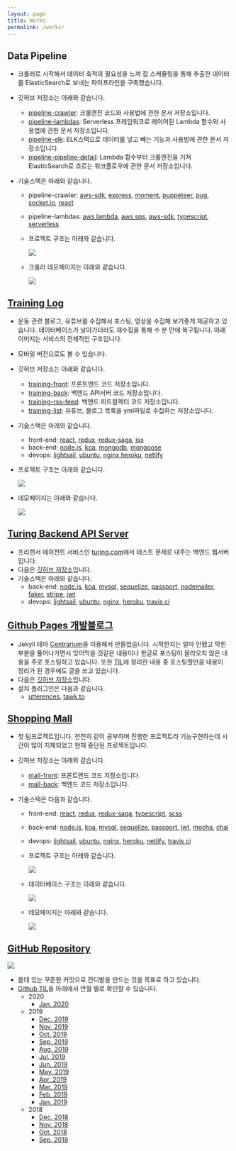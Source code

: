```yaml
---
layout: page
title: Works
permalink: /works/
---
```


## Data Pipeline

- 크롤러로 시작해서 데이터 축적의 필요성을 느껴 잡 스케쥴링을 통해 추출한 데이터를 ElasticSearch로 보내는 파이프라인을 구축했습니다.
- 깃허브 저장소는 아래와 같습니다.

  - [pipeline-crawler](https://github.com/Yangeok/nodejs-crawler): 크롤엔진 코드와 사용법에 관한 문서 저장소입니다.
  - [pipeline-lambdas](https://github.com/Yangeok/nodejs-lambdas): Serverless 프레임워크로 레이어된 Lambda 함수와 사용법에 관한 문서 저장소입니다.
  - [pipeline-elk](https://github.com/Yangeok/nodejs-elk): ELK스택으로 데이터를 넣고 빼는 기능과 사용법에 관한 문서 저장소입니다.
  - [pipeline-pipeline-detail](https://github.com/Yangeok/nodejs-pipeline-detail): Lambda 함수부터 크롤엔진을 거쳐 ElasticSearch로 흐르는 워크플로우에 관한 문서 저장소입니다.

- 기술스택은 아래와 같습니다.

  - pipeline-crawler: [aws-sdk](https://aws.amazon.com/ko/developer/language/javascript/), [express](https://expressjs.com/ko/), [moment](https://momentjs.com/), [puppeteer](https://pptr.dev/), [pug](https://pugjs.org/api/getting-started.html), [socket.io](https://socket.io/), [react](https://ko.reactjs.org/)
  - pipeline-lambdas: [aws lambda](https://aws.amazon.com/ko/lambda/), [aws sqs](https://aws.amazon.com/ko/sqs/), [aws-sdk](https://aws.amazon.com/ko/developer/language/javascript/), [typescript](https://www.typescriptlang.org/), [serverless](https://serverless.com/)

  - 프로젝트 구조는 아래와 같습니다.

    ![](/assets/images/pl-01.jpg)

  - 크롤러 데모페이지는 아래와 같습니다.

    ![](/assets/images/pl-02.jpg)

## [Training Log](https://training-front.netlify.com/)

- 운동 관련 블로그, 유튜브를 수집해서 포스팅, 영상을 수집해 보기좋게 제공하고 있습니다. 데이터베이스가 날아가더라도 재수집을 통해 수 분 안에 복구됩니다. 아래 이미지는 서비스의 전체적인 구조입니다.
- 모바일 버전으로도 볼 수 있습니다.
- 깃허브 저장소는 아래와 같습니다.
  - [training-front](https://github.com/Yangeok/training-front): 프론트엔드 코드 저장소입니다.
  - [training-back](https://github.com/Yangeok/training-back): 백엔드 API서버 코드 저장소입니다.
  - [training-rss-feed](https://github.com/Yangeok/training-rss-feed): 백엔드 피드컬렉터 코드 저장소입니다.
  - [training-list](https://github.com/Yangeok/training-list): 유튜브, 블로그 목록을 yml파일로 수집하는 저장소입니다.
- 기술스택은 아래와 같습니다.
  - front-end: [react](https://reactjs.org/), [redux](https://redux.js.org/), [redux-saga](https://redux-saga.js.org/), [jss](https://cssinjs.org/?v=v10.0.0-alpha.16)
  - back-end: [node.js](https://nodejs.org/en/), [koa](https://koajs.com/), [mongodb](https://www.mongodb.com/), [mongoose](https://mongoosejs.com/)
  - devops: [lightsail](https://aws.amazon.com/lightsail/), [ubuntu](https://www.ubuntu.com/), [nginx](https://www.nginx.com/),[heroku](https://dashboard.heroku.com/), [netlify](https://www.netlify.com/)
- 프로젝트 구조는 아래와 같습니다.

  ![](/assets/images/tr-01.jpg)

- 데모페이지는 아래와 같습니다.

  ![](/assets/images/tr-02.jpg)

## [Turing Backend API Server](https://turing-back.herokuapp.com/)

- 프리랜서 에이전트 서비스인 [turing.com](https://turing.com/)에서 테스트 문제로 내주는 백엔드 웹서버입니다.
- 다음은 [깃허브 저장소](https://github.com/Yangeok/turing-back)입니다.
- 기술스택은 아래와 같습니다.
  - back-end: [node.js](https://nodejs.org/en/), [koa](https://koajs.com/), [mysql](https://www.mysql.com/), [sequelize](http://docs.sequelizejs.com/), [passport](http://www.passportjs.org/), [nodemailer](https://nodemailer.com/about/), [faker](https://www.npmjs.com/package/faker), [stripe](https://stripe.com/), [jwt](https://jwt.io/)
  - devops: [lightsail](https://aws.amazon.com/lightsail/), [ubuntu](https://www.ubuntu.com/), [nginx](https://www.nginx.com/), [heroku](https://dashboard.heroku.com/), [travis ci](https://travis-ci.org/)

## [Github Pages 개발블로그](https://yangeok.github.io/)

- Jekyll 테마 [Centrarium](https://github.com/bencentra/centrarium)을 이용해서 만들었습니다. 시작한지는 얼마 안됐고 막힌부분을 풀어나가면서 잊어먹을 것같은 내용이나 한글로 포스팅이 올라오지 않은 내용을 주로 포스팅하고 있습니다. 또한 [TIL](https://github.com/Yangeok/Today-I-learned/tree/master/diary)에 정리한 내용 중 포스팅할만큼 내용이 정리가 된 경우에도 글을 쓰고 있습니다.
- 다음은 [깃허브 저장소](https://github.com/Yangeok/yangeok.github.io)입니다.
- 설치 플러그인은 다음과 같습니다.
  - [utterences](https://utteranc.es/), [tawk.to](https://www.tawk.to/)

## [Shopping Mall](https://mall-front.netlify.com)

- 첫 팀프로젝트입니다. 천천히 같이 공부하며 진행한 프로젝트라 기능구현하는데 시간이 많이 지체되었고 현재 중단된 프로젝트입니다.
- 깃허브 저장소는 아래와 같습니다.
  - [mall-front](https://github.com/Yangeok/mall-front/settings): 프론트엔드 코드 저장소입니다.
  - [mall-back](https://github.com/Yangeok/mall-back): 백엔드 코드 저장소입니다.
- 기술스택은 다음과 같습니다.

  - front-end: [react](https://reactjs.org/), [redux](https://redux.js.org/), [redux-saga](https://redux-saga.js.org/), [typescript](https://www.typescriptlang.org/), [scss](https://sass-lang.com/)
  - back-end: [node.js](https://nodejs.org/en/), [koa](https://koajs.com/), [mysql](https://www.mysql.com/), [sequelize](http://docs.sequelizejs.com/), [passport](http://www.passportjs.org/), [jwt](https://jwt.io/), [mocha](https://mochajs.org/), [chai](https://www.chaijs.com/)
  - devops: [lightsail](https://aws.amazon.com/lightsail/), [ubuntu](https://www.ubuntu.com/), [nginx](https://www.nginx.com/), [heroku](https://dashboard.heroku.com/), [netlify](https://www.netlify.com/), [travis ci](https://travis-ci.org/)

  - 프로젝트 구조는 아래와 같습니다.

    ![](/assets/images/sm-01.jpg)

  - 데이터베이스 구조는 아래와 같습니다.

    ![](/assets/images/sm-02.jpg)

  - 데모페이지는 아래와 같습니다.

    ![](/assets/images/sm-03.jpg)

## [GitHub Repository](https://github.com/yangeok/)

![](/assets/images/repo-01.jpg)

- 쓸데 있는 꾸준한 커밋으로 잔디밭을 만드는 것을 목표로 하고 있습니다.
- [Github TIL](https://github.com/Yangeok/Today-I-learned/tree/master/diary)을 아래에서 연월 별로 확인할 수 있습니다.
  - 2020
    - [Jan. 2020](https://github.com/Yangeok/Today-I-learned/blob/master/diary/2020_01.md)
  - 2019
    - [Dec. 2019](https://github.com/Yangeok/Today-I-learned/blob/master/diary/2019_12.md)
    - [Nov. 2019](https://github.com/Yangeok/Today-I-learned/blob/master/diary/2019_11.md)
    - [Oct. 2019](https://github.com/Yangeok/Today-I-learned/blob/master/diary/2019_10.md)
    - [Sep. 2019](https://github.com/Yangeok/Today-I-learned/blob/master/diary/2019_09.md)
    - [Aug. 2019](https://github.com/Yangeok/Today-I-learned/blob/master/diary/2019_08.md)
    - [Jul. 2019](https://github.com/Yangeok/Today-I-learned/blob/master/diary/2019_07.md)
    - [Jun. 2019](https://github.com/Yangeok/Today-I-learned/blob/master/diary/2019_06.md)
    - [May. 2019](https://github.com/Yangeok/Today-I-learned/blob/master/diary/2019_05.md)
    - [Apr. 2019](https://github.com/Yangeok/Today-I-learned/blob/master/diary/2019_04.md)
    - [Mar. 2019](https://github.com/Yangeok/Today-I-learned/blob/master/diary/2019_03.md)
    - [Feb. 2019](https://github.com/Yangeok/Today-I-learned/blob/master/diary/2019_02.md)
    - [Jan. 2019](https://github.com/Yangeok/Today-I-learned/blob/master/diary/2019_01.md)
  - 2018
    - [Dec. 2018](https://github.com/Yangeok/Today-I-learned/blob/master/diary/2018_12.md)
    - [Nov. 2018](https://github.com/Yangeok/Today-I-learned/blob/master/diary/2018_11.md)
    - [Oct. 2018](https://github.com/Yangeok/Today-I-learned/blob/master/diary/2018_10.md)
    - [Sep. 2018](https://github.com/Yangeok/Today-I-learned/blob/master/diary/2018_09.md)
